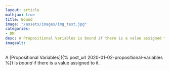 ```yaml
---
layout: article
mathjax: true
title: Bound
image: "/assets/images/img_test.jpg"
categories:
- DM
desc: A Propositional Variables is bound if there is a value assigned to it. 
imagealt: 
---
```


A [Propositional Variables]({% post_url 2020-01-02-propositional-variables %}) is *bound* if there is a value assigned to it.